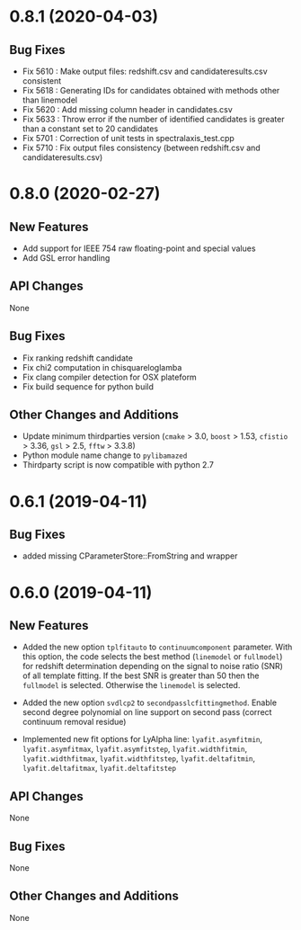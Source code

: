 # 0.8.1 (2020-04-03)

## Bug Fixes

* Fix 5610 : Make output files: redshift.csv and candidateresults.csv consistent
* Fix 5618 : Generating IDs for candidates obtained with methods other than linemodel
* Fix 5620 : Add missing column header in candidates.csv
* Fix 5633 : Throw error if the number of identified candidates is greater than a constant set to 20 candidates
* Fix 5701 : Correction of unit tests in spectralaxis_test.cpp
* Fix 5710 : Fix output files consistency (between redshift.csv and candidateresults.csv)

# 0.8.0 (2020-02-27)

## New Features

* Add support for IEEE 754 raw floating-point and special values
* Add GSL error handling

## API Changes
None

## Bug Fixes

* Fix ranking redshift candidate
* Fix chi2 computation in chisquareloglamba
* Fix clang compiler detection for OSX plateform
* Fix build sequence for python build

## Other Changes and Additions

* Update minimum thirdparties version (`cmake` > 3.0, `boost` > 1.53, `cfistio` > 3.36, `gsl` > 2.5, `fftw` > 3.3.8)
* Python module name change to `pylibamazed`
* Thirdparty script is now compatible with python 2.7


# 0.6.1 (2019-04-11)

## Bug Fixes

* added missing CParameterStore::FromString and wrapper

# 0.6.0 (2019-04-11)

## New Features

* Added the new option `tplfitauto` to `continuumcomponent`
  parameter. With this option, the code selects the best method
  (`linemodel` or `fullmodel`) for redshift determination depending on
  the signal to noise ratio (SNR) of all template fitting. If the best
  SNR is greater than 50 then the `fullmodel` is selected. Otherwise
  the `linemodel` is selected.

* Added the new option `svdlcp2` to
  `secondpasslcfittingmethod`. Enable second degree polynomial on line
  support on second pass (correct continuum removal residue)

* Implemented new fit options for LyAlpha line: `lyafit.asymfitmin`,
  `lyafit.asymfitmax`, `lyafit.asymfitstep`, `lyafit.widthfitmin`,
  `lyafit.widthfitmax`, `lyafit.widthfitstep`, `lyafit.deltafitmin`,
  `lyafit.deltafitmax`, `lyafit.deltafitstep`

## API Changes
None

## Bug Fixes
None

## Other Changes and Additions
None
